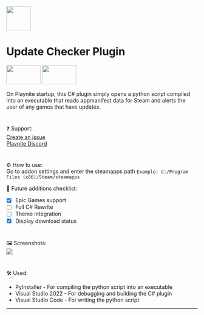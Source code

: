 <img src="icon.png" width="64" height="64"></img>
# Update Checker Plugin
<a href="https://playnite.link/addons.html#UpdateChecker_74fe180c-7038-4908-bec1-94194b73b2e4"><img src="buttons/install.png" width="90" height="50"></img></a>
<a href="https://github.com/odeyity/Playnite-Update-Checker-Plugin/releases/download/1.3.1/UpdateChecker_74fe180c-7038-4908-bec1-94194b73b2e4_1_3_1.pext"><img src="buttons/download.png" width="90" height="50"></img></a>

On Playnite startup, this C# plugin simply opens a python script compiled into an executable that reads appmanifest data for Steam and alerts the user of any games that have updates.
#
❓ Support:<br>
<a href="https://github.com/odeyity/Playnite-Update-Checker-Plugin/issues/new">Create an issue</a><br>
<a href="https://discord.gg/BrtABqe">Playnite Discord</a>

#
⚙️ How to use:<br>
Go to addon settings and enter the steamapps path ```Example: C:/Program Files (x86)/Steam/steamapps```

🔆 Future additions checklist:<br>
- [x] Epic Games support
- [ ] Full C# Rewrite<br>
- [ ] Theme integration<br>
- [x] Display download status<br>
#
🖼️ Screenshots:<br>
<img src="/screenshots/main_thumb.png">
#
🛠️ Used:<br>
- PyInstaller - For compiling the python script into an executable<br>
- Visual Studio 2022 - For debugging and building the C# plugin<br>
- Visual Studio Code - For writing the python script

-----------------------------------------------------------------------------
